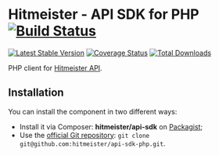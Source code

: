 # Hitmeister - API SDK for PHP [![Build Status](https://travis-ci.org/hitmeister/api-sdk-php.svg?branch=master)](https://travis-ci.org/hitmeister/api-sdk-php)

[![Latest Stable Version](http://img.shields.io/github/release/hitmeister/api-sdk-php.svg)](https://packagist.org/packages/hitmeister/api-sdk-php)
[![Coverage Status](http://img.shields.io/coveralls/hitmeister/api-sdk-php.svg)](https://coveralls.io/r/hitmeister/api-sdk-php?branch=master)
[![Total Downloads](http://img.shields.io/packagist/dt/hitmeister/api-sdk.svg)](https://packagist.org/packages/hitmeister/api-sdk)

PHP client for [Hitmeister API](https://www.hitmeister.de/api/v1/).

## Installation

You can install the component in two different ways:

* Install it via Composer: **hitmeister/api-sdk** on [Packagist](https://packagist.org/packages/hitmeister/api-sdk);
* Use the [official Git repository](https://github.com/hitmeister/api-sdk-php): `git clone git@github.com:hitmeister/api-sdk-php.git`.
